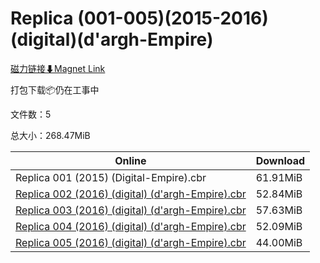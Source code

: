 # Replica (001-005)(2015-2016)(digital)(d'argh-Empire)

[磁力链接⬇Magnet Link](magnet:?xt=urn:btih:0f45c65a1eec700974f4143565e75235710f7a1a&dn=Replica%20%28001-005%29%282015-2016%29%28digital%29%28d%27argh-Empire%29)

打包下载📦仍在工事中

文件数：5

总大小：268.47MiB

Online | Download
--- | ---
Replica 001 (2015) (Digital-Empire).cbr | 61.91MiB
[Replica 002 (2016) (digital) (d'argh-Empire).cbr](https://github.com/alicewish/markdown/blob/master/comic/Replica-002-2016-digital-dargh-Empire-cbr.md) | 52.84MiB
[Replica 003 (2016) (digital) (d'argh-Empire).cbr](https://github.com/alicewish/markdown/blob/master/comic/Replica-003-2016-digital-dargh-Empire-cbr.md) | 57.63MiB
[Replica 004 (2016) (digital) (d'argh-Empire).cbr](https://github.com/alicewish/markdown/blob/master/comic/Replica-004-2016-digital-dargh-Empire-cbr.md) | 52.09MiB
[Replica 005 (2016) (digital) (d'argh-Empire).cbr](https://github.com/alicewish/markdown/blob/master/comic/Replica-005-2016-digital-dargh-Empire-cbr.md) | 44.00MiB